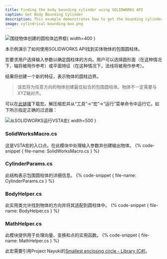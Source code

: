 ```yaml
---
title: Finding the body bounding cylinder using SOLIDWORKS API
caption: Get Body Bounding Cylinder
description: This example demonstrates how to get the bounding cylinder of the solid body using SOLIDWORKS API
image: cylindrical-bounding-box.png
---
```

![围绕物体创建的圆柱体边界框](cylindrical-bounding-box.png){ width=400 }

本示例演示了如何使用SOLIDWORKS API找到实体物体的包围圆柱体。

宏要求用户选择输入参数以确定圆柱体的方向。用户可以选择圆形面（在这种情况下，轴将被用作参考）或平面特征（在这种情况下，法线将被用作参考）。

结果将创建一个新的特征，表示物体的圆柱边界。

> 该宏将为任意方向的物体创建最佳拟合的包围圆柱体。物体不一定需要与XYZ轴对齐。

可以在[此链接](GetBoundingCylinderBin.zip)下载宏。解压缩宏并从“工具”->“宏”->“运行”菜单命令中运行它。如下所示指定正确的过滤器：

![从SOLIDWORKS运行VSTA宏](run-vsta-macro.png){ width=500 }

### SolidWorksMacro.cs
这是VSTA宏的入口点。在此模块中处理输入参数并创建输出物体。
{% code-snippet { file-name: SolidWorksMacro.cs } %}

### CylinderParams.cs
此结构表示包围圆柱体的详细信息。
{% code-snippet { file-name: CylinderParams.cs } %}

### BodyHelper.cs
此实用类允许找到物体的方向并将其适配到圆柱体中。
{% code-snippet { file-name: BodyHelper.cs } %}

### MathHelper.cs
此模块提供用于处理向量、变换和点的实用函数。
{% code-snippet { file-name: MathHelper.cs } %}

此宏需要引用Project Nayuki的[Smallest enclosing circle - Library (C#)](https://www.nayuki.io/page/smallest-enclosing-circle)。